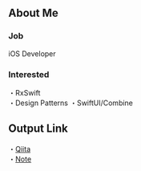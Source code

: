 <!--
**Moto0124/Moto0124** is a ✨ _special_ ✨ repository because its `README.md` (this file) appears on your GitHub profile.

Here are some ideas to get you started:

- 🔭 I’m currently working on ...
- 🌱 I’m currently learning ...
- 👯 I’m looking to collaborate on ...
- 🤔 I’m looking for help with ...
- 💬 Ask me about ...
- 📫 How to reach me: ...
- 😄 Pronouns: ...
- ⚡ Fun fact: ...
-->

## About Me

### Job
iOS Developer

### Interested
・RxSwift  
・Design Patterns 
・SwiftUI/Combine

## Output Link
・[Qiita](https://qiita.com/Moto0124)  
・[Note](https://note.com/moto0124) 

